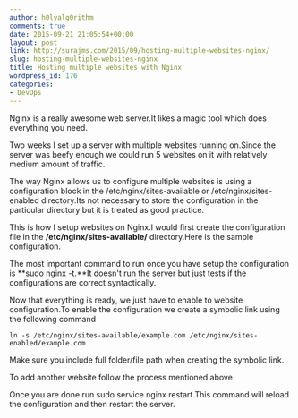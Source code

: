 ```yaml
---
author: h0lyalg0rithm
comments: true
date: 2015-09-21 21:05:54+00:00
layout: post
link: http://surajms.com/2015/09/hosting-multiple-websites-nginx/
slug: hosting-multiple-websites-nginx
title: Hosting multiple websites with Nginx
wordpress_id: 176
categories:
- DevOps
---
```


Nginx is a really awesome web server.It likes a magic tool which does everything you need.

Two weeks I set up a server with multiple websites running on.Since the server was beefy enough we could run 5 websites on it with relatively medium amount of traffic.



The way Nginx allows us to configure multiple websites is using a configuration block in the /etc/nginx/sites-available  or /etc/nginx/sites-enabled directory.Its not necessary to store the configuration in the particular directory but it is treated as good practice.

This is how I setup websites on Nginx.I would first create the configuration file in the **/etc/nginx/sites-available/** directory.Here is the sample configuration.


The most important command to run once you have setup the configuration is **sudo nginx -t.**It doesn't run the server but just tests if the configurations are correct syntactically.

Now that everything is ready, we just have to enable to website configuration.To enable the configuration we create a symbolic link using the following command

    
    ln -s /etc/nginx/sites-available/example.com /etc/nginx/sites-enabled/example.com


Make sure you include full folder/file path when creating the symbolic link.

To add another website follow the process mentioned above.

Once you are done run sudo service nginx restart.This command will reload the configuration and then restart the server.
